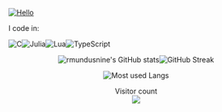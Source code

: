 [![Hello](https://img.shields.io/static/v1?label=&message=Hi+there!&color=e2e9ec)](https://github.com/mundusnine)
  
I code in: 

![C](https://img.shields.io/badge/c-%2300599C.svg?style=for-the-badge&logo=c&logoColor=white)![Julia](https://img.shields.io/badge/-Haxe-%23007ACC?style=for-the-badge&logo=haxe&logoColor=#EA8220)![Lua](https://img.shields.io/badge/lua-%232C2D72.svg?style=for-the-badge&logo=lua&logoColor=white)![TypeScript](https://img.shields.io/badge/typescript-%23007ACC.svg?style=for-the-badge&logo=typescript&logoColor=white)
<!---
<img src="https://img.shields.io/static/v1?label=&message=Hi+there!&color=e5289e" width="120" style="background-color:A7EA34;" >
-->

<div align="center" markdown="1">



![rmundusnine's GitHub stats](https://vercel-final-liard.vercel.app/api?username=mundusnine&hide_title=true&title_color=e2e9ec&icon_color=ef8539&bg_color=2b213a&show_icons=true&text_color=e5289e&border_color=e5289e&count_private=true&include_all_commits=true&card_width=446&show_icons=true&hide_border=false&disable_animations=false&locale=en)![GitHub Streak](https://github-readme-streak-stats.herokuapp.com?user=mundusnine&theme=synthwave&hide_border=false&=dracula&fire=e5289e&border=e5289e&sideLabels=e5289e&locale=en)    
   

![Most used Langs](https://vercel-final-liard.vercel.app/api/top-langs/?username=mundusnine&theme=synthwave&layout=compact&count_private=true&langs_count=20&card_width=446&icon_color=ef8539&hide_border=false&border_color=e5289e&disable_animations=false&locale=en)  
</div>




<div align="left" markdown="2">

<p align="center"> 
  Visitor count<br>
  <img src="https://profile-counter.glitch.me/mundusnine/count.svg" />
</p>
